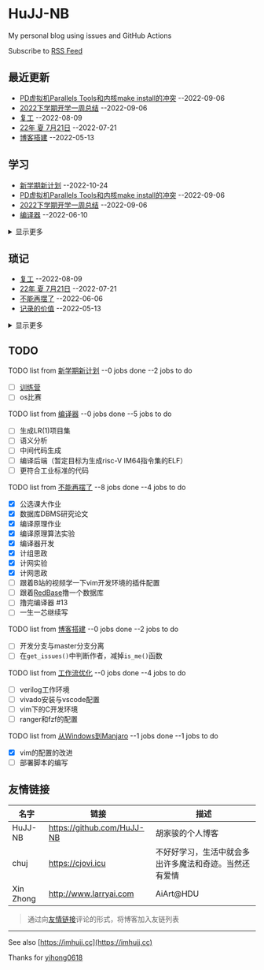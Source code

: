 # HuJJ-NB

My personal blog using issues and GitHub Actions

Subscribe to [RSS Feed](https://raw.githubusercontent.com/HuJJ-NB/gitblog/master/feed.xml)

## 最近更新

- [PD虚拟机Parallels Tools和内核make install的冲突](https://github.com/HuJJ-NB/gitblog/issues/17) --2022-09-06
- [2022下学期开学一周总结](https://github.com/HuJJ-NB/gitblog/issues/16) --2022-09-06
- [复工](https://github.com/HuJJ-NB/gitblog/issues/15) --2022-08-09
- [22年 夏 7月21日](https://github.com/HuJJ-NB/gitblog/issues/14) --2022-07-21
- [博客搭建](https://github.com/HuJJ-NB/gitblog/issues/11) --2022-05-13

## 学习

- [新学期新计划](https://github.com/HuJJ-NB/gitblog/issues/18) --2022-10-24
- [PD虚拟机Parallels Tools和内核make install的冲突](https://github.com/HuJJ-NB/gitblog/issues/17) --2022-09-06
- [2022下学期开学一周总结](https://github.com/HuJJ-NB/gitblog/issues/16) --2022-09-06
- [编译器](https://github.com/HuJJ-NB/gitblog/issues/13) --2022-06-10

<details><summary>显示更多</summary>

- [工作流优化](https://github.com/HuJJ-NB/gitblog/issues/7) --2022-05-13
- [VS code C语言开发环境记录](https://github.com/HuJJ-NB/gitblog/issues/2) --2022-05-13
- [从Windows到Manjaro](https://github.com/HuJJ-NB/gitblog/issues/1) --2022-05-13

</details>

## 琐记

- [复工](https://github.com/HuJJ-NB/gitblog/issues/15) --2022-08-09
- [22年 夏 7月21日](https://github.com/HuJJ-NB/gitblog/issues/14) --2022-07-21
- [不能再摆了](https://github.com/HuJJ-NB/gitblog/issues/12) --2022-06-06
- [记录的价值](https://github.com/HuJJ-NB/gitblog/issues/5) --2022-05-13

<details><summary>显示更多</summary>

- [电子游戏与数字素养-对于游戏与历史的思考](https://github.com/HuJJ-NB/gitblog/issues/4) --2022-05-13

</details>

## TODO

TODO list from [新学期新计划](https://github.com/HuJJ-NB/gitblog/issues/18) --0 jobs done --2 jobs to do

- [ ] [训练营](https://github.com/LearningOS/rust-based-os-comp2022/)
- [ ] os比赛

TODO list from [编译器](https://github.com/HuJJ-NB/gitblog/issues/13) --0 jobs done --5 jobs to do

- [ ] 生成LR(1)项目集
- [ ] 语义分析
- [ ] 中间代码生成
- [ ] 编译后端（暂定目标为生成risc-V IM64指令集的ELF）
- [ ] 更符合工业标准的代码

TODO list from [不能再摆了](https://github.com/HuJJ-NB/gitblog/issues/12) --8 jobs done --4 jobs to do

- [x] 公选课大作业
- [x] 数据库DBMS研究论文
- [x] 编译原理作业
- [x] 编译原理算法实验
- [x] 编译器开发
- [x] 计组思政
- [x] 计网实验
- [x] 计网思政
- [ ] 跟着B站的视频学一下vim开发环境的插件配置
- [ ] 跟着[RedBase](https://web.stanford.edu/class/cs346/2015/redbase.html)撸一个数据库
- [ ] 撸完编译器 #13
- [ ] 一生一芯继续写

TODO list from [博客搭建](https://github.com/HuJJ-NB/gitblog/issues/11) --0 jobs done --2 jobs to do

- [ ] 开发分支与master分支分离
- [ ] 在`get_issues()`中判断作者，减掉`is_me()`函数

TODO list from [工作流优化](https://github.com/HuJJ-NB/gitblog/issues/7) --0 jobs done --4 jobs to do

- [ ] verilog工作环境
- [ ] vivado安装与vscode配置
- [ ] vim下的C开发环境
- [ ] ranger和fzf的配置

TODO list from [从Windows到Manjaro](https://github.com/HuJJ-NB/gitblog/issues/1) --1 jobs done --1 jobs to do

- [x] vim的配置的改进
- [ ] 部署脚本的编写

## 友情链接

| 名字 | 链接 | 描述 |
| --- | --- | --- |
| HuJJ-NB | <https://github.com/HuJJ-NB> | 胡家骏的个人博客 |
| chuj | <https://cjovi.icu> | 不好好学习，生活中就会多出许多魔法和奇迹。当然还有爱情 |
| Xin Zhong | <http://www.larryai.com> | AiArt@HDU |

> 通过向[友情链接](https://github.com/HuJJ-NB/HuJJ-NB/issues/6)评论的形式，将博客加入友链列表

---

See also [https://imhujj.cc](https://imhujj.cc)

Thanks for [yihong0618](https://github/com/yihong0618/gitblog)
